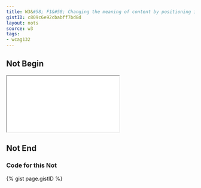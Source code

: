 ```yaml
---
title: W3&#58; F1&#58; Changing the meaning of content by positioning information with CSS
gistID: c809c6e92cbabff7bd8d
layout: nots
source: w3
tags:
- wcag132
---
```


<h2 aria-describedby="{{ page.gistID }}">Not Begin</h2>
<div class="rendered-not">
<iframe seamless title="Example Page for {{ page.title }}" src="F1-special.html"></iframe>
</div> <!-- rendered-not -->

<h2 aria-describedby="{{ page.gistID }}">Not End</h2>

<h3 aria-describedby="{{ page.gistID }}">Code for this Not</h3>
{% gist page.gistID %}